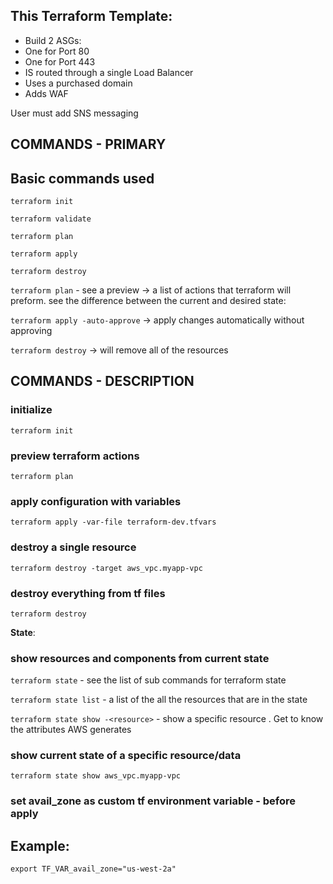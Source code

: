 ## **This Terraform Template:**
- Build 2 ASGs:
- One for Port 80
- One for Port 443
- IS routed through a single Load Balancer
- Uses a purchased domain
- Adds WAF

User must add SNS messaging


## **COMMANDS - PRIMARY**
## Basic commands used

`terraform init`

`terraform validate`

`terraform plan`

`terraform apply`

`terraform destroy`

`terraform plan` - see a preview → a list of actions that terraform will preform. see the difference between the current and desired state: 

`terraform apply -auto-approve`  → apply changes automatically without approving

`terraform destroy`  → will remove all of the resources  





## **COMMANDS - DESCRIPTION**
### initialize

`terraform init`


### preview terraform actions

`terraform plan`


### apply configuration with variables

`terraform apply -var-file terraform-dev.tfvars`


### destroy a single resource

`terraform destroy -target aws_vpc.myapp-vpc`


### destroy everything from tf files

`terraform destroy`


**State**:
### show resources and components from current state

`terraform state` - see the list of sub commands for terraform state

`terraform state list` - a list of the all the resources that are in the state

`terraform state show -<resource>` - show a specific resource . Get to know the attributes AWS generates


### show current state of a specific resource/data

`terraform state show aws_vpc.myapp-vpc`


### set avail_zone as custom tf environment variable - before apply
## Example:
`export TF_VAR_avail_zone="us-west-2a"`
